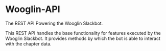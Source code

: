 # Wooglin-API
The REST API Powering the Wooglin Slackbot.

This REST API handles the base functionality for features executed by the Wooglin Slackbot. It provides methods by which the bot is able to interact with the chapter data. 
